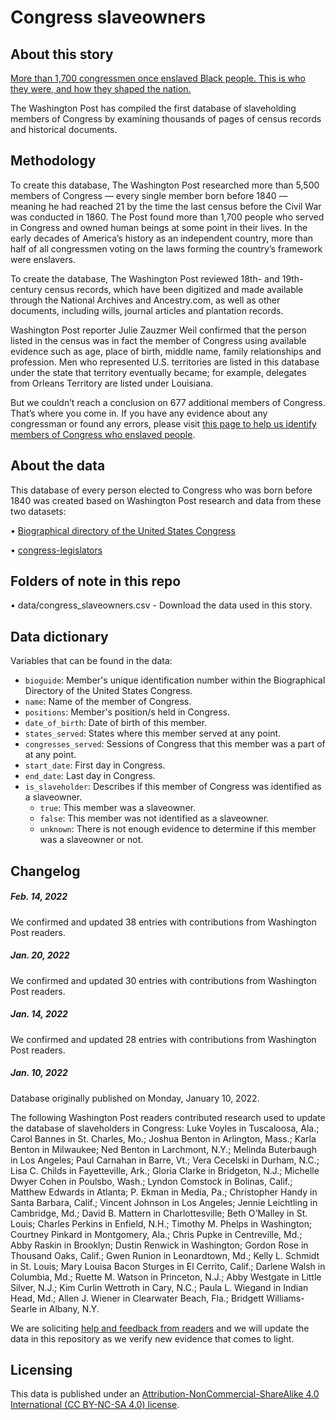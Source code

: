 # Congress slaveowners

## About this story
[More than 1,700 congressmen once enslaved Black people. This is who they were, and how they shaped the nation.](https://www.washingtonpost.com/history/interactive/2022/congress-slaveowners-names-list/)

The Washington Post has compiled the first database of slaveholding members of Congress by examining thousands of pages of census records and historical documents.

## Methodology

To create this database, The Washington Post researched more than 5,500 members of Congress — every single member born before 1840 — meaning he had reached 21 by the time the last census before the Civil War was conducted in 1860. The Post found more than 1,700 people who served in Congress and owned human beings at some point in their lives. In the early decades of America’s history as an independent country, more than half of all congressmen voting on the laws forming the country’s framework were enslavers.

To create the database, The Washington Post reviewed 18th- and 19th-century census records, which have been digitized and made available through the National Archives and Ancestry.com, as well as other documents, including wills, journal articles and plantation records. 

Washington Post reporter Julie Zauzmer Weil confirmed that the person listed in the census was in fact the member of Congress using available evidence such as age, place of birth, middle name, family relationships and profession. Men who represented U.S. territories are listed in this database under the state that territory eventually became; for example, delegates from Orleans Territory are listed under Louisiana.

But we couldn’t reach a conclusion on 677 additional members of Congress. That’s where you come in. If you have any evidence about any congressman or found any errors, please visit [this page to help us identify members of Congress who enslaved people](https://www.washingtonpost.com/history/interactive/2022/submit-congress-enslaved-database/).

## About the data
This database of every person elected to Congress who was born before 1840 was created based on Washington Post research and data from these two datasets:

•	[Biographical directory of the United States Congress](https://bioguide.congress.gov/)

•	[congress-legislators](https://github.com/unitedstates/congress-legislators)

## Folders of note in this repo
•	data/congress_slaveowners.csv - Download the data used in this story.

## Data dictionary
Variables that can be found in the data:

* `bioguide`: Member's unique identification number within the Biographical Directory of the United States Congress.
* `name`: Name of the member of Congress.
* `positions`: Member's position/s held in Congress.
* `date_of_birth`: Date of birth of this member.
* `states_served`: States where this member served at any point.
* `congresses_served`: Sessions of Congress that this member was a part of at any point.
* `start_date`: First day in Congress.
* `end_date`: Last day in Congress.
* `is_slaveholder`: Describes if this member of Congress was identified as a slaveowner.
  * `true`: This member was a slaveowner.
  * `false`: This member was not identified as a slaveowner.
  * `unknown`: There is not enough evidence to determine if this member was a slaveowner or not.

## Changelog

##### Feb. 14, 2022
We confirmed and updated 38 entries with contributions from Washington Post readers.

##### Jan. 20, 2022
We confirmed and updated 30 entries with contributions from Washington Post readers.

##### Jan. 14, 2022
We confirmed and updated 28 entries with contributions from Washington Post readers.

##### Jan. 10, 2022
Database originally published on Monday, January 10, 2022.

The following Washington Post readers contributed research used to update the database of slaveholders in Congress: Luke Voyles in Tuscaloosa, Ala.; Carol Bannes in St. Charles, Mo.; Joshua Benton in Arlington, Mass.; Karla Benton in Milwaukee; Ned Benton in Larchmont, N.Y.; Melinda Buterbaugh in Los Angeles; Paul Carnahan in Barre, Vt.; Vera Cecelski in Durham, N.C.; Lisa C. Childs in Fayetteville, Ark.; Gloria Clarke in Bridgeton, N.J.; Michelle Dwyer Cohen in Poulsbo, Wash.; Lyndon Comstock in Bolinas, Calif.; Matthew Edwards in Atlanta; P. Ekman in Media, Pa.; Christopher Handy in Santa Barbara, Calif.; Vincent Johnson in Los Angeles; Jennie Leichtling in Cambridge, Md.; David B. Mattern in Charlottesville; Beth O’Malley in St. Louis; Charles Perkins in Enfield, N.H.; Timothy M. Phelps in Washington; Courtney Pinkard in Montgomery, Ala.; Chris Pupke in Centreville, Md.; Abby Raskin in Brooklyn; Dustin Renwick in Washington; Gordon Rose in Thousand Oaks, Calif.; Gwen Runion in Leonardtown, Md.; Kelly L. Schmidt in St. Louis; Mary Louisa Bacon Sturges in El Cerrito, Calif.; Darlene Walsh in Columbia, Md.; Ruette M. Watson in Princeton, N.J.; Abby Westgate in Little Silver, N.J.; Kim Curlin Wettroth in Cary, N.C.; Paula L. Wiegand in Indian Head, Md.; Allen J. Wiener in Clearwater Beach, Fla.; Bridgett Williams-Searle in Albany, N.Y.

We are soliciting [help and feedback from readers](https://www.washingtonpost.com/history/interactive/2022/submit-congress-enslaved-database/) and we will update the data in this repository as we verify new evidence that comes to light.

## Licensing

This data is published under an [Attribution-NonCommercial-ShareAlike 4.0 International (CC BY-NC-SA 4.0) license](https://creativecommons.org/licenses/by-nc-sa/4.0/).
